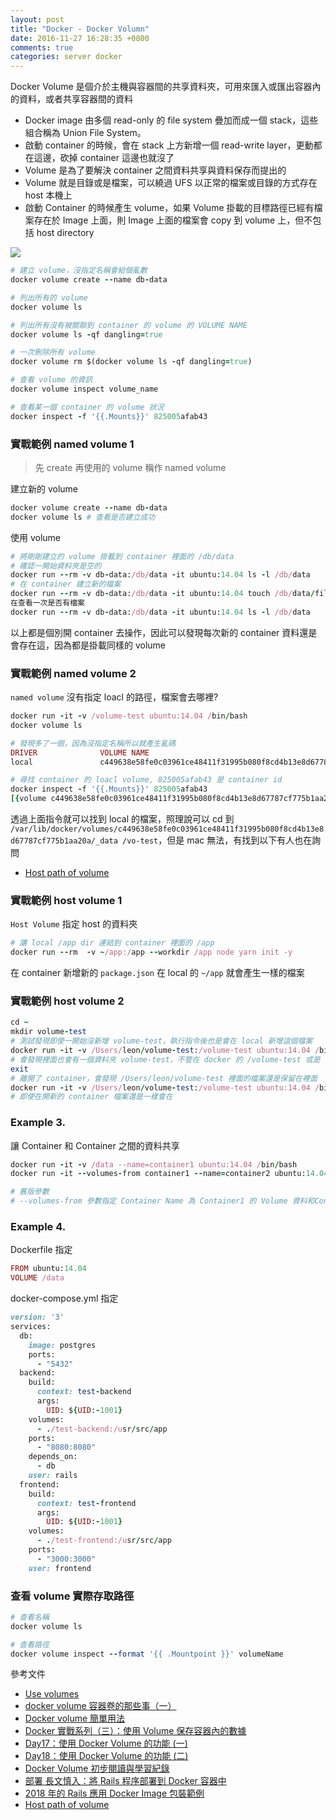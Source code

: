 ```yaml
---
layout: post
title: "Docker - Docker Volumn"
date: 2016-11-27 16:28:35 +0800
comments: true
categories: server docker
---
```


Docker Volume 是個介於主機與容器間的共享資料夾，可用來匯入或匯出容器內的資料，或者共享容器間的資料

<!-- more -->

* Docker image 由多個 read-only 的 file system 疊加而成一個 stack，這些組合稱為 Union File System。
* 啟動 container 的時候，會在 stack 上方新增一個 read-write layer，更動都在這邊，砍掉 container 這邊也就沒了
* Volume 是為了要解決 container 之間資料共享與資料保存而提出的
* Volume 就是目錄或是檔案，可以繞過 UFS 以正常的檔案或目錄的方式存在 host 本機上
* 啟動 Container 的時候產生 volume，如果 Volume 掛載的目標路徑已經有檔案存在於 Image 上面，則 Image 上面的檔案會 copy 到 volume 上，但不包括 host directory

![](https://docs.docker.com/storage/images/types-of-mounts-volume.png)

```ruby
# 建立 volume，沒指定名稱會給個亂數
docker volume create --name db-data

# 列出所有的 volume
docker volume ls

# 列出所有沒有被關聯到 container 的 volume 的 VOLUME NAME
docker volume ls -qf dangling=true

# 一次刪除所有 volume
docker volume rm $(docker volume ls -qf dangling=true)

# 查看 volume 的資訊
docker volume inspect volume_name

# 查看某一個 container 的 volume 狀況
docker inspect -f '{{.Mounts}}' 825005afab43
```

### 實戰範例 named volume 1

> 先 create 再使用的 volume 稱作 named volume

建立新的 volume

```ruby
docker volume create --name db-data
docker volume ls # 查看是否建立成功
```

使用 volume

```ruby
# 將剛剛建立的 volume 掛載到 container 裡面的 /db/data
# 確認一開始資料夾是空的
docker run --rm -v db-data:/db/data -it ubuntu:14.04 ls -l /db/data
# 在 container 建立新的檔案
docker run --rm -v db-data:/db/data -it ubuntu:14.04 touch /db/data/file
在查看一次是否有檔案
docker run --rm -v db-data:/db/data -it ubuntu:14.04 ls -l /db/data
```

以上都是個別開 container 去操作，因此可以發現每次新的 container 資料還是會存在這，因為都是掛載同樣的 volume

### 實戰範例 named volume 2

`named volume` 沒有指定 loacl 的路徑，檔案會去哪裡?

```ruby
docker run -it -v /volume-test ubuntu:14.04 /bin/bash
docker volume ls

# 發現多了一個，因為沒指定名稱所以就產生亂碼
DRIVER              VOLUME NAME
local               c449638e58fe0c03961ce48411f31995b080f8cd4b13e8d67787cf775b1aa20a
```

```ruby
# 尋找 container 的 loacl volume, 825005afab43 是 container id
docker inspect -f '{{.Mounts}}' 825005afab43
[{volume c449638e58fe0c03961ce48411f31995b080f8cd4b13e8d67787cf775b1aa20a /var/lib/docker/volumes/c449638e58fe0c03961ce48411f31995b080f8cd4b13e8d67787cf775b1aa20a/_data /vo-test local  true }]
```

透過上面指令就可以找到 local 的檔案，照理說可以 cd 到 `/var/lib/docker/volumes/c449638e58fe0c03961ce48411f31995b080f8cd4b13e8d67787cf775b1aa20a/_data /vo-test`，但是 mac 無法，有找到以下有人也在詢問

* [Host path of volume](https://forums.docker.com/t/host-path-of-volume/12277)

### 實戰範例 host volume 1

`Host Volume` 指定 host 的資料夾

```ruby
# 讓 local /app dir 連結到 container 裡面的 /app
docker run --rm  -v ~/app:/app --workdir /app node yarn init -y
```

在 container 新增新的 `package.json` 在 local 的 `~/app` 就會產生一樣的檔案

### 實戰範例 host volume 2

```ruby
cd ~
mkdir volume-test
# 測試發現即使一開始沒新增 volume-test，執行指令後也是會在 local 新增這個檔案 
docker run -it -v /Users/leon/volume-test:/volume-test ubuntu:14.04 /bin/bash
# 會發現裡面也會有一個資料夾 volume-test，不管在 docker 的 /volume-test 或是 local /Users/leon/volume-test，新增檔案，另一邊都會同步
exit
# 離開了 container，會發現 /Users/leon/volume-test 裡面的檔案還是保留在裡面
docker run -it -v /Users/leon/volume-test:/volume-test ubuntu:14.04 /bin/bash
# 即使在開新的 container 檔案還是一樣會在
```


### Example 3.

讓 Container 和 Container 之間的資料共享

```ruby
docker run -it -v /data --name=container1 ubuntu:14.04 /bin/bash
docker run -it --volumes-from container1 --name=container2 ubuntu:14.04 /bin/bash

# 舊版參數
# --volumes-from 參數指定 Container Name 為 Container1 的 Volume 資料和Container2 做共享
```

### Example 4.

Dockerfile 指定

```ruby
FROM ubuntu:14.04
VOLUME /data
```

docker-compose.yml 指定

```ruby
version: '3'
services:
  db:
    image: postgres
    ports:
      - "5432"
  backend:
    build:
      context: test-backend
      args:
        UID: ${UID:-1001}
    volumes:
      - ./test-backend:/usr/src/app
    ports:
      - "8080:8080"
    depends_on:
      - db
    user: rails
  frontend:
    build:
      context: test-frontend
      args:
        UID: ${UID:-1001}
    volumes:
      - ./test-frontend:/usr/src/app
    ports:
      - "3000:3000"
    user: frontend
```

### 查看 volume 實際存取路徑

```ruby
# 查看名稱
docker volume ls

# 查看路徑
docker volume inspect --format '{{ .Mountpoint }}' volumeName
```

參考文件

* [Use volumes](https://docs.docker.com/storage/volumes/)
* [docker volume 容器卷的那些事（一）](https://deepzz.com/post/the-docker-volumes-basic.html)
* [Docker volume 簡單用法](https://julianchu.net/2016/04/19-docker.html)
* [Docker 實戰系列（三）：使用 Volume 保存容器內的數據](https://larrylu.blog/using-volumn-to-persist-data-in-container-a3640cc92ce4)
* [Day17：使用 Docker Volume 的功能 (一)](https://ithelp.ithome.com.tw/articles/10192397)
* [Day18：使用 Docker Volume 的功能 (二)](https://ithelp.ithome.com.tw/articles/10192703)
* [Docker Volume 初步閱讀與學習紀錄](http://blog.maxkit.com.tw/2017/03/docker-volume.html)
* [部署 長文慎入：將 Rails 程序部署到 Docker 容器中](https://ruby-china.org/topics/32459)
* [2018 年的 Rails 應用 Docker Image 包裝範例](https://5xruby.tw/en/posts/rails-docker-image)
* [Host path of volume](https://forums.docker.com/t/host-path-of-volume/12277)
